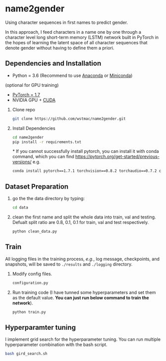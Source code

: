 # name2gender

Using character sequences in first names to predict gender. 

In this approach, I feed characters in a name one by one through a character level long short-term memory (LSTM) network built in PyTorch in the hopes of learning the latent space of all character sequences that denote gender without having to define them a priori.


## Dependencies and Installation

- Python = 3.6 (Recommend to use [Anaconda](https://www.anaconda.com/download/#linux) or [Miniconda](https://docs.conda.io/en/latest/miniconda.html))

(optional for GPU training)
- [PyTorch = 1.7](https://pytorch.org/)
- NVIDIA GPU + [CUDA](https://developer.nvidia.com/cuda-downloads)

1. Clone repo

   ```bash
   git clone https://github.com/wstmac/name2gender.git
   ```

1. Install Dependencies

   ```bash
   cd name2gender
   pip install -r requirements.txt
   ```
   \* If you cannot successfully install pytorch, you can install it with conda command, which you can find https://pytorch.org/get-started/previous-versions/ e.g.
   ```bash
   conda install pytorch==1.7.1 torchvision==0.8.2 torchaudio==0.7.2 cudatoolkit=11.0 -c pytorch
   ```

## Dataset Preparation

1. go the the data directory by typing:
    ```bash
    cd data
    ```

1. clean the first name and split the whole data into train, val and testing. Defualt split ratio are 0.8, 0.1, 0.1 for train, val and test respectively.
    ```bash
    python clean_data.py
    ```

## Train
All logging files in the training process, *e.g.*, log message, checkpoints, and snapshots, will be saved to `./results` and `./logging` directory.

1. Modify config files.
   ```bash
   configuration.py
   ```

1. Run training code (I have tunned some hyperparameters and set them as the default value. <b>You can just run below command to train the network</b>). 
   ```bash
   python train.py
   ```

## Hyperparamter tuning
I implement grid search for the hyperparameter tuning. You can run multiple hyperparameter combination with the bash script.
   ```bash
   bash gird_search.sh
   ```